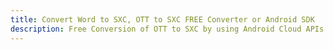 ---title: Convert Word to SXC, OTT to SXC FREE Converter or Android SDKdescription: Free Conversion of OTT to SXC by using Android Cloud APIs & SDKs. Also Create, Edit & Render Microsoft Word & OpenOffice documents in the Cloud.---